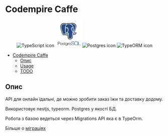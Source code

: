 # Codempire Caffe

<p align="center">
<img src="https://upload.wikimedia.org/wikipedia/commons/4/4c/Typescript_logo_2020.svg" width="80" alt="TypeScript icon" />
<img src="documentation/images/postgres_icon.png" width="85" alt="Nestjs icon"/><img src="https://docs.nestjs.com/assets/logo-small.svg" width="85" alt="Postgres icon"/>
<img src="https://avatars.githubusercontent.com/u/20165699?s=200&v=4" width="80" alt="TypeORM icon"/>
</p>

- [Codempire Caffe](#codempire_caffe)
  - [Опис](#description)
  - [Usage](#usage)
  - [TODO](#todo)

## Опис

API для онлайн їдальні, де можно зробити заказ їжи та доставку додому.

Використовує nestjs, typeorm. Postgres у якості БД.

Робота з базою ведеться через Migrations API яка є в TypeOrm.

Більше о [міграціях](./documentation/migrations.md)
